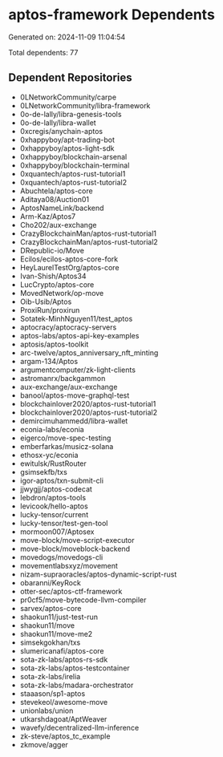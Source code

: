 # aptos-framework Dependents

Generated on: 2024-11-09 11:04:54

Total dependents: 77

## Dependent Repositories

- 0LNetworkCommunity/carpe
- 0LNetworkCommunity/libra-framework
- 0o-de-lally/libra-genesis-tools
- 0o-de-lally/libra-wallet
- 0xcregis/anychain-aptos
- 0xhappyboy/apt-trading-bot
- 0xhappyboy/aptos-light-sdk
- 0xhappyboy/blockchain-arsenal
- 0xhappyboy/blockchain-terminal
- 0xquantech/aptos-rust-tutorial1
- 0xquantech/aptos-rust-tutorial2
- Abuchtela/aptos-core
- Aditaya08/Auction01
- AptosNameLink/backend
- Arm-Kaz/Aptos7
- Cho202/aux-exchange
- CrazyBlockchainMan/aptos-rust-tutorial1
- CrazyBlockchainMan/aptos-rust-tutorial2
- DRepublic-io/Move
- Ecilos/ecilos-aptos-core-fork
- HeyLaurelTestOrg/aptos-core
- Ivan-Shish/Aptos34
- LucCrypto/aptos-core
- MovedNetwork/op-move
- Oib-Usib/Aptos
- ProxiRun/proxirun
- Sotatek-MinhNguyen11/test_aptos
- aptocracy/aptocracy-servers
- aptos-labs/aptos-api-key-examples
- aptosis/aptos-toolkit
- arc-twelve/aptos_anniversary_nft_minting
- argam-134/Aptos
- argumentcomputer/zk-light-clients
- astromanrx/backgammon
- aux-exchange/aux-exchange
- banool/aptos-move-graphql-test
- blockchainlover2020/aptos-rust-tutorial1
- blockchainlover2020/aptos-rust-tutorial2
- demircimuhammedd/libra-wallet
- econia-labs/econia
- eigerco/move-spec-testing
- emberfarkas/musicz-solana
- ethosx-yc/econia
- ewitulsk/RustRouter
- gsimsekfb/txs
- igor-aptos/txn-submit-cli
- jjwygjj/aptos-codecat
- lebdron/aptos-tools
- levicook/hello-aptos
- lucky-tensor/current
- lucky-tensor/test-gen-tool
- mormoon007/Aptosex
- move-block/move-script-executor
- move-block/moveblock-backend
- movedogs/movedogs-cli
- movementlabsxyz/movement
- nizam-supraoracles/aptos-dynamic-script-rust
- obaranni/KeyRock
- otter-sec/aptos-ctf-framework
- pr0cf5/move-bytecode-llvm-compiler
- sarvex/aptos-core
- shaokun11/just-test-run
- shaokun11/move
- shaokun11/move-me2
- simsekgokhan/txs
- slumericanafi/aptos-core
- sota-zk-labs/aptos-rs-sdk
- sota-zk-labs/aptos-testcontainer
- sota-zk-labs/irelia
- sota-zk-labs/madara-orchestrator
- staaason/sp1-aptos
- stevekeol/awesome-move
- unionlabs/union
- utkarshdagoat/AptWeaver
- wavefy/decentralized-llm-inference
- zk-steve/aptos_tc_example
- zkmove/agger
